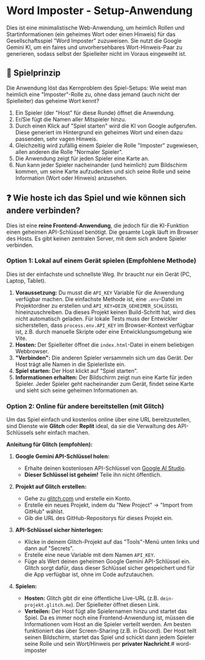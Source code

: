 # Word Imposter - Setup-Anwendung

Dies ist eine minimalistische Web-Anwendung, um heimlich Rollen und Startinformationen (ein geheimes Wort oder einen Hinweis) für das Gesellschaftsspiel "Word Imposter" zuzuweisen. Sie nutzt die Google Gemini KI, um ein faires und unvorhersehbares Wort-Hinweis-Paar zu generieren, sodass selbst der Spielleiter nicht im Voraus eingeweiht ist.

## 🚀 Spielprinzip

Die Anwendung löst das Kernproblem des Spiel-Setups: Wie weist man heimlich eine "Imposter"-Rolle zu, ohne dass jemand (auch nicht der Spielleiter) das geheime Wort kennt?

1.  Ein Spieler (der "Host" für diese Runde) öffnet die Anwendung.
2.  Er/Sie fügt die Namen aller Mitspieler hinzu.
3.  Durch einen Klick auf "Spiel starten" wird die KI von Google aufgerufen. Diese generiert im Hintergrund ein geheimes Wort und einen dazu passenden, sehr vagen Hinweis.
4.  Gleichzeitig wird zufällig einem Spieler die Rolle "Imposter" zugewiesen, allen anderen die Rolle "Normaler Spieler".
5.  Die Anwendung zeigt für jeden Spieler eine Karte an.
6.  Nun kann jeder Spieler nacheinander (und heimlich) zum Bildschirm kommen, um seine Karte aufzudecken und sich seine Rolle und seine Information (Wort oder Hinweis) anzusehen.

## ❓ Wie hoste ich das Spiel und wie können sich andere verbinden?

Dies ist eine **reine Frontend-Anwendung**, die jedoch für die KI-Funktion einen geheimen API-Schlüssel benötigt. Die gesamte Logik läuft im Browser des Hosts. Es gibt keinen zentralen Server, mit dem sich andere Spieler verbinden.

### Option 1: Lokal auf einem Gerät spielen (Empfohlene Methode)

Dies ist der einfachste und schnellste Weg. Ihr braucht nur ein Gerät (PC, Laptop, Tablet).

1.  **Voraussetzung:** Du musst die `API_KEY` Variable für die Anwendung verfügbar machen. Die einfachste Methode ist, eine `.env`-Datei im Projektordner zu erstellen und `API_KEY=DEIN_GEHEIMER_SCHLÜSSEL` hineinzuschreiben. Da dieses Projekt keinen Build-Schritt hat, wird dies nicht automatisch geladen. Für lokale Tests muss der Entwickler sicherstellen, dass `process.env.API_KEY` im Browser-Kontext verfügbar ist, z.B. durch manuelle Skripte oder eine Entwicklungsumgebung wie Vite.
2.  **Hosten:** Der Spielleiter öffnet die `index.html`-Datei in einem beliebigen Webbrowser.
3.  **"Verbinden":** Die anderen Spieler versammeln sich um das Gerät. Der Host trägt alle Namen in die Spielerliste ein.
4.  **Spiel starten:** Der Host klickt auf "Spiel starten".
5.  **Informationen erhalten:** Der Bildschirm zeigt nun eine Karte für jeden Spieler. Jeder Spieler geht nacheinander zum Gerät, findet seine Karte und sieht sich seine geheimen Informationen an.

### Option 2: Online für andere bereitstellen (mit Glitch)

Um das Spiel einfach und kostenlos online über eine URL bereitzustellen, sind Dienste wie **Glitch** oder **Replit** ideal, da sie die Verwaltung des API-Schlüssels sehr einfach machen.

**Anleitung für Glitch (empfohlen):**

1.  **Google Gemini API-Schlüssel holen:**
    *   Erhalte deinen kostenlosen API-Schlüssel von [Google AI Studio](https://aistudio.google.com/app/apikey).
    *   **Dieser Schlüssel ist geheim!** Teile ihn nicht öffentlich.

2.  **Projekt auf Glitch erstellen:**
    *   Gehe zu [glitch.com](https://glitch.com/) und erstelle ein Konto.
    *   Erstelle ein neues Projekt, indem du "New Project" -> "Import from GitHub" wählst.
    *   Gib die URL des GitHub-Repositorys für dieses Projekt ein.

3.  **API-Schlüssel sicher hinterlegen:**
    *   Klicke in deinem Glitch-Projekt auf das "Tools"-Menü unten links und dann auf "Secrets".
    *   Erstelle eine neue Variable mit dem Namen `API_KEY`.
    *   Füge als Wert deinen geheimen Google Gemini API-Schlüssel ein. Glitch sorgt dafür, dass dieser Schlüssel sicher gespeichert und für die App verfügbar ist, ohne im Code aufzutauchen.

4.  **Spielen:**
    *   **Hosten:** Glitch gibt dir eine öffentliche Live-URL (z.B. `dein-projekt.glitch.me`). Der Spielleiter öffnet diesen Link.
    *   **Verteilen:** Der Host fügt alle Spielernamen hinzu und startet das Spiel. Da es immer noch eine Frontend-Anwendung ist, müssen die Informationen vom Host an die Spieler verteilt werden. Am besten funktioniert das über Screen-Sharing (z.B. in Discord). Der Host teilt seinen Bildschirm, startet das Spiel und schickt dann jedem Spieler seine Rolle und sein Wort/Hinweis per **privater Nachricht**.# word-imposter
